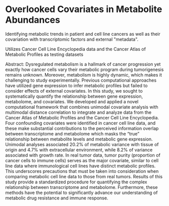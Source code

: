 # Overlooked Covariates in Metabolite Abundances
Identifying metabolic trends in patient and cell line cancers as well as their covariation with transcriptomic factors and external "metadata".

Utilizes Cancer Cell Line Encyclopedia data and the Cancer Atlas of Metabolic Profiles as testing datasets

Abstract:
Dysregulated metabolism is a hallmark of cancer progression yet exactly how cancer cells vary their
metabolic program during tumorigenesis remains unknown. Moreover, metabolism is highly
dynamic, which makes it challenging to study experimentally. Previous computational approaches
have utilized gene expression to infer metabolic profiles but failed to consider effects of external
covariates. In this study, we sought to systematically quantify the relationship between gene
expression, metabolome, and covariates. We developed and applied a novel computational
framework that combines unimodal covariate analysis with multimodal distance correlation to
integrate and analyze data from the Cancer Atlas of Metabolic Profiles and the Cancer Cell Line
Encyclopedia. Four confounding covariates were identified in cancer cell line data, and these make
substantial contributions to the perceived information overlap between transcriptome and
metabolome which masks the “true” relationship between metabolite levels and metabolic gene
expression. Unimodal analyses associated 20.2% of metabolic variance with tissue of origin and
4.7% with extracellular environment, while 8.2% of variance associated with growth rate. In real
tumor data, tumor purity (proportion of cancer cells to immune cells) serves as the major covariate,
similar to cell line data where immunological cell lines have distinct metabolic profiles. This
underscores precautions that must be taken into consideration when comparing metabolic cell line
data to those from real tumors. Results of this study provide a standardized procedure for quantifying
the complex relationship between transcriptome and metabolome. Furthermore, these methods have
the potential to significantly advance our understanding of metabolic drug resistance and immune
response.

